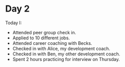 # Day 2

Today I:

- Attended peer group check in.
- Applied to 10 different jobs.
- Attended career coaching with Becks.
- Checked in with Alice, my development coach.
- Checked in with Ben, my other development coach.
- Spent 2 hours practicing for interview on Thursday.